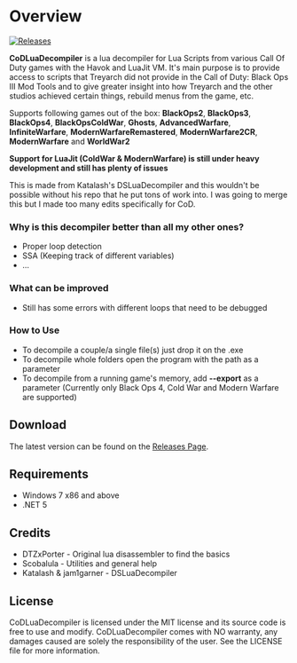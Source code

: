# Overview
[![Releases](https://img.shields.io/github/downloads/JariKCoding/CoDLuaDecompiler/total.svg)](https://github.com/JariKCoding/CoDLuaDecompiler/)

**CoDLuaDecompiler** is a lua decompiler for Lua Scripts from various Call Of Duty games with the Havok and LuaJit VM. It's main purpose is to provide access to scripts that Treyarch did not provide in the Call of Duty: Black Ops III Mod Tools and to give greater insight into how Treyarch and the other studios achieved certain things, rebuild menus from the game, etc.

Supports following games out of the box: **BlackOps2**, **BlackOps3**, **BlackOps4**, **BlackOpsColdWar**, **Ghosts**, **AdvancedWarfare**, **InfiniteWarfare**, **ModernWarfareRemastered**, **ModernWarfare2CR**, **ModernWarfare** and **WorldWar2**

**Support for LuaJit (ColdWar & ModernWarfare) is still under heavy development and still has plenty of issues**

This is made from Katalash's DSLuaDecompiler and this wouldn't be possible without his repo that he put tons of work into. I was going to merge this but I made too many edits specifically for CoD.

### Why is this decompiler better than all my other ones?

- Proper loop detection
- SSA (Keeping track of different variables)
- ...

### What can be improved

- Still has some errors with different loops that need to be debugged

### How to Use 

- To decompile a couple/a single file(s) just drop it on the .exe
- To decompile whole folders open the program with the path as a parameter
- To decompile from a running game's memory, add **--export** as a parameter (Currently only Black Ops 4, Cold War and Modern Warfare are supported)

## Download

The latest version can be found on the [Releases Page](https://github.com/JariKCoding/CoDLuaDecompiler/releases).

## Requirements

* Windows 7 x86 and above
* .NET 5

## Credits

- DTZxPorter - Original lua disassembler to find the basics
- Scobalula - Utilities and general help
- Katalash & jam1garner - DSLuaDecompiler

## License 

CoDLuaDecompiler is licensed under the MIT license and its source code is free to use and modify. CoDLuaDecompiler comes with NO warranty, any damages caused are solely the responsibility of the user. See the LICENSE file for more information.